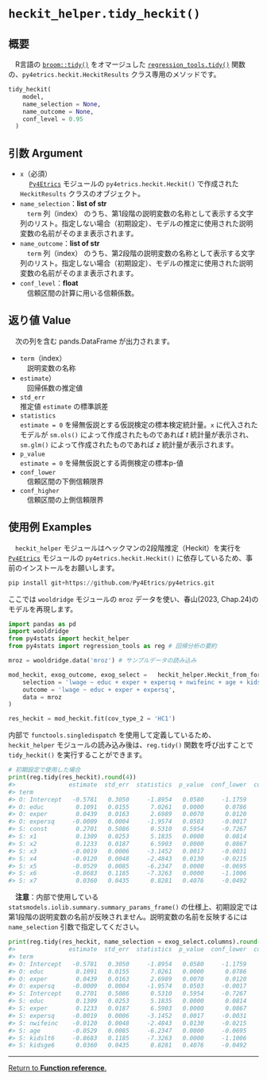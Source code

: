 # `heckit_helper.tidy_heckit()`

## 概要

　R言語の [`broom::tidy()`](https://broom.tidymodels.org/reference/tidy.lm.html) をオマージュした [`regression_tools.tidy()`](https://github.com/Hirototensho/Py4Stats/blob/main/man/tidy.md) 関数の、`py4etrics.heckit.HeckitResults` クラス専用のメソッドです。

```python
tidy_heckit(
    model, 
    name_selection = None, 
    name_outcome = None, 
    conf_level = 0.95
  )
```

## 引数 Argument

- `x`（必須）</br>
　 [`Py4Etrics`](https://github.com/Py4Etrics/py4etrics) モジュールの `py4etrics.heckit.Heckit()` で作成された `HeckitResults` クラスのオブジェクト。
- `name_selection`：**list of str**</br>
　`term` 列（index） のうち、第1段階の説明変数の名称として表示する文字列のリスト。指定しない場合（初期設定）、モデルの推定に使用された説明変数の名前がそのまま表示されます。
- `name_outcome`：**list of str**</br>
　`term` 列（index） のうち、第2段階の説明変数の名称として表示する文字列のリスト。指定しない場合（初期設定）、モデルの推定に使用された説明変数の名前がそのまま表示されます。
- `conf_level`：**float**</br>
　信頼区間の計算に用いる信頼係数。

## 返り値 Value

　次の列を含む pands.DataFrame が出力されます。

- `term`（index）</br>
　説明変数の名称
- `estimate`）</br>
　回帰係数の推定値
- `std_err`</br>
  推定値 `estimate` の標準誤差
- `statistics`</br>
  `estimate = 0` を帰無仮説とする仮説検定の標本検定統計量。`x` に代入されたモデルが `sm.ols()` によって作成されたものであれば $t$ 統計量が表示され、`sm.glm()` によって作成されたものであれば $z$ 統計量が表示されます。
- `p_value`</br>
  `estimate = 0` を帰無仮説とする両側検定の標本p-値
- `conf_lower`</br>
　信頼区間の下側信頼限界
- `conf_higher`</br>
　信頼区間の上側信頼限界

## 使用例 Examples

　`heckit_helper` モジュールはヘックマンの2段階推定（Heckit）を実行を [`Py4Etrics`](https://github.com/Py4Etrics/py4etrics) モジュールの `py4etrics.heckit.Heckit()` に依存しているため、事前のインストールをお願いします。

```python
pip install git+https://github.com/Py4Etrics/py4etrics.git
```

ここでは `wooldridge` モジュールの `mroz` データを使い、春山(2023, Chap.24)のモデルを再現します。

```python
import pandas as pd
import wooldridge
from py4stats import heckit_helper
from py4stats import regression_tools as reg # 回帰分析の要約

mroz = wooldridge.data('mroz') # サンプルデータの読み込み

mod_heckit, exog_outcome, exog_select =   heckit_helper.Heckit_from_formula(
    selection = 'lwage ~ educ + exper + expersq + nwifeinc + age + kidslt6 + kidsge6',
    outcome = 'lwage ~ educ + exper + expersq',
    data = mroz
)

res_heckit = mod_heckit.fit(cov_type_2 = 'HC1')
```

内部で `functools.singledispatch` を使用して定義しているため、`heckit_helper` モジュールの読み込み後は、`reg.tidy()` 関数を呼び出すことで `tidy_heckit()` を実行することができます。

```python
# 初期設定で使用した場合
print(reg.tidy(res_heckit).round(4))
#>               estimate  std_err  statistics  p_value  conf_lower  conf_higher
#> term                                                                         
#> O: Intercept   -0.5781   0.3050     -1.8954   0.0580     -1.1759       0.0197
#> O: educ         0.1091   0.0155      7.0261   0.0000      0.0786       0.1395
#> O: exper        0.0439   0.0163      2.6989   0.0070      0.0120       0.0758
#> O: expersq     -0.0009   0.0004     -1.9574   0.0503     -0.0017       0.0000
#> S: const        0.2701   0.5086      0.5310   0.5954     -0.7267       1.2669
#> S: x1           0.1309   0.0253      5.1835   0.0000      0.0814       0.1804
#> S: x2           0.1233   0.0187      6.5903   0.0000      0.0867       0.1600
#> S: x3          -0.0019   0.0006     -3.1452   0.0017     -0.0031      -0.0007
#> S: x4          -0.0120   0.0048     -2.4843   0.0130     -0.0215      -0.0025
#> S: x5          -0.0529   0.0085     -6.2347   0.0000     -0.0695      -0.0362
#> S: x6          -0.8683   0.1185     -7.3263   0.0000     -1.1006      -0.6360
#> S: x7           0.0360   0.0435      0.8281   0.4076     -0.0492       0.1212
```

　**注意**：内部で使用している `statsmodels.iolib.summary.summary_params_frame()` の仕様上、初期設定では第1段階の説明変数の名前が反映されません。説明変数の名前を反映するには `name_selection` 引数で指定してください。

```python
print(reg.tidy(res_heckit, name_selection = exog_select.columns).round(4))
#>               estimate  std_err  statistics  p_value  conf_lower  conf_higher
#> term                                                                         
#> O: Intercept   -0.5781   0.3050     -1.8954   0.0580     -1.1759       0.0197
#> O: educ         0.1091   0.0155      7.0261   0.0000      0.0786       0.1395
#> O: exper        0.0439   0.0163      2.6989   0.0070      0.0120       0.0758
#> O: expersq     -0.0009   0.0004     -1.9574   0.0503     -0.0017       0.0000
#> S: Intercept    0.2701   0.5086      0.5310   0.5954     -0.7267       1.2669
#> S: educ         0.1309   0.0253      5.1835   0.0000      0.0814       0.1804
#> S: exper        0.1233   0.0187      6.5903   0.0000      0.0867       0.1600
#> S: expersq     -0.0019   0.0006     -3.1452   0.0017     -0.0031      -0.0007
#> S: nwifeinc    -0.0120   0.0048     -2.4843   0.0130     -0.0215      -0.0025
#> S: age         -0.0529   0.0085     -6.2347   0.0000     -0.0695      -0.0362
#> S: kidslt6     -0.8683   0.1185     -7.3263   0.0000     -1.1006      -0.6360
#> S: kidsge6      0.0360   0.0435      0.8281   0.4076     -0.0492       0.1212
```
***
[Return to **Function reference**.](https://github.com/Hirototensho/Py4Stats/blob/main/man/reference.md)
